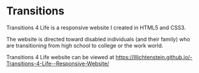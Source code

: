 # Transitions

Transitions 4 Life is a responsive website I created in HTML5 and CSS3.

The website is directed toward disabled individuals (and their family) who are transitioning from high school to college or the work world.

Transitions 4 Life website can be viewed at https://lllichtenstein.github.io/-Transitions-4-Life--Responsive-Website/

